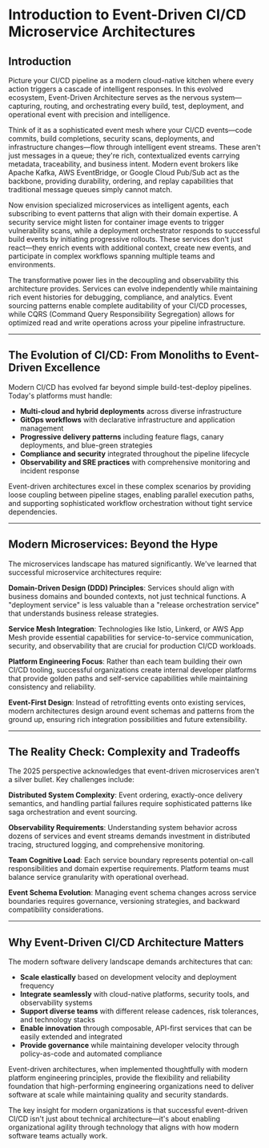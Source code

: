 # Introduction to Event-Driven CI/CD Microservice Architectures

## Introduction

Picture your CI/CD pipeline as a modern cloud-native kitchen where every action
triggers a cascade of intelligent responses. In this evolved ecosystem,
Event-Driven Architecture serves as the nervous system—capturing, routing, and
orchestrating every build, test, deployment, and operational event with
precision and intelligence.

Think of it as a sophisticated event mesh where your CI/CD events—code commits,
build completions, security scans, deployments, and infrastructure changes—flow
through intelligent event streams. These aren't just messages in a queue;
they're rich, contextualized events carrying metadata, traceability, and
business intent. Modern event brokers like Apache Kafka, AWS EventBridge, or
Google Cloud Pub/Sub act as the backbone, providing durability, ordering, and
replay capabilities that traditional message queues simply cannot match.

Now envision specialized microservices as intelligent agents, each subscribing
to event patterns that align with their domain expertise. A security service
might listen for container image events to trigger vulnerability scans, while a
deployment orchestrator responds to successful build events by initiating
progressive rollouts. These services don't just react—they enrich events with
additional context, create new events, and participate in complex workflows
spanning multiple teams and environments.

The transformative power lies in the decoupling and observability this
architecture provides. Services can evolve independently while maintaining rich
event histories for debugging, compliance, and analytics. Event sourcing
patterns enable complete auditability of your CI/CD processes, while CQRS
(Command Query Responsibility Segregation) allows for optimized read and write
operations across your pipeline infrastructure.

---

## The Evolution of CI/CD: From Monoliths to Event-Driven Excellence

Modern CI/CD has evolved far beyond simple build-test-deploy pipelines. Today's
platforms must handle:

- **Multi-cloud and hybrid deployments** across diverse infrastructure
- **GitOps workflows** with declarative infrastructure and application
  management
- **Progressive delivery patterns** including feature flags, canary deployments,
  and blue-green strategies
- **Compliance and security** integrated throughout the pipeline lifecycle
- **Observability and SRE practices** with comprehensive monitoring and incident
  response

Event-driven architectures excel in these complex scenarios by providing loose
coupling between pipeline stages, enabling parallel execution paths, and
supporting sophisticated workflow orchestration without tight service
dependencies.

---

## Modern Microservices: Beyond the Hype

The microservices landscape has matured significantly. We've learned that
successful microservice architectures require:

**Domain-Driven Design (DDD) Principles**: Services should align with business
domains and bounded contexts, not just technical functions. A "deployment
service" is less valuable than a "release orchestration service" that
understands business release strategies.

**Service Mesh Integration**: Technologies like Istio, Linkerd, or AWS App Mesh
provide essential capabilities for service-to-service communication, security,
and observability that are crucial for production CI/CD workloads.

**Platform Engineering Focus**: Rather than each team building their own CI/CD
tooling, successful organizations create internal developer platforms that
provide golden paths and self-service capabilities while maintaining consistency
and reliability.

**Event-First Design**: Instead of retrofitting events onto existing services,
modern architectures design around event schemas and patterns from the ground
up, ensuring rich integration possibilities and future extensibility.

---

## The Reality Check: Complexity and Tradeoffs

The 2025 perspective acknowledges that event-driven microservices aren't a
silver bullet. Key challenges include:

**Distributed System Complexity**: Event ordering, exactly-once delivery
semantics, and handling partial failures require sophisticated patterns like
saga orchestration and event sourcing.

**Observability Requirements**: Understanding system behavior across dozens of
services and event streams demands investment in distributed tracing, structured
logging, and comprehensive monitoring.

**Team Cognitive Load**: Each service boundary represents potential on-call
responsibilities and domain expertise requirements. Platform teams must balance
service granularity with operational overhead.

**Event Schema Evolution**: Managing event schema changes across service
boundaries requires governance, versioning strategies, and backward
compatibility considerations.

---

## Why Event-Driven CI/CD Architecture Matters

The modern software delivery landscape demands architectures that can:

- **Scale elastically** based on development velocity and deployment frequency
- **Integrate seamlessly** with cloud-native platforms, security tools, and
  observability systems
- **Support diverse teams** with different release cadences, risk tolerances,
  and technology stacks
- **Enable innovation** through composable, API-first services that can be
  easily extended and integrated
- **Provide governance** while maintaining developer velocity through
  policy-as-code and automated compliance

Event-driven architectures, when implemented thoughtfully with modern platform
engineering principles, provide the flexibility and reliability foundation that
high-performing engineering organizations need to deliver software at scale
while maintaining quality and security standards.

The key insight for modern organizations is that successful event-driven CI/CD
isn't just about technical architecture—it's about enabling organizational
agility through technology that aligns with how modern software teams actually
work.
